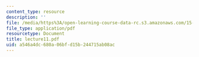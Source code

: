 ```yaml
---
content_type: resource
description: ''
file: /media/https%3A/open-learning-course-data-rc.s3.amazonaws.com/15-063-communicating-with-data-summer-2003/a546a4dc680a06bfd15b244715ab08ac_lecture11.pdf
file_type: application/pdf
resourcetype: Document
title: lecture11.pdf
uid: a546a4dc-680a-06bf-d15b-244715ab08ac
---
```

